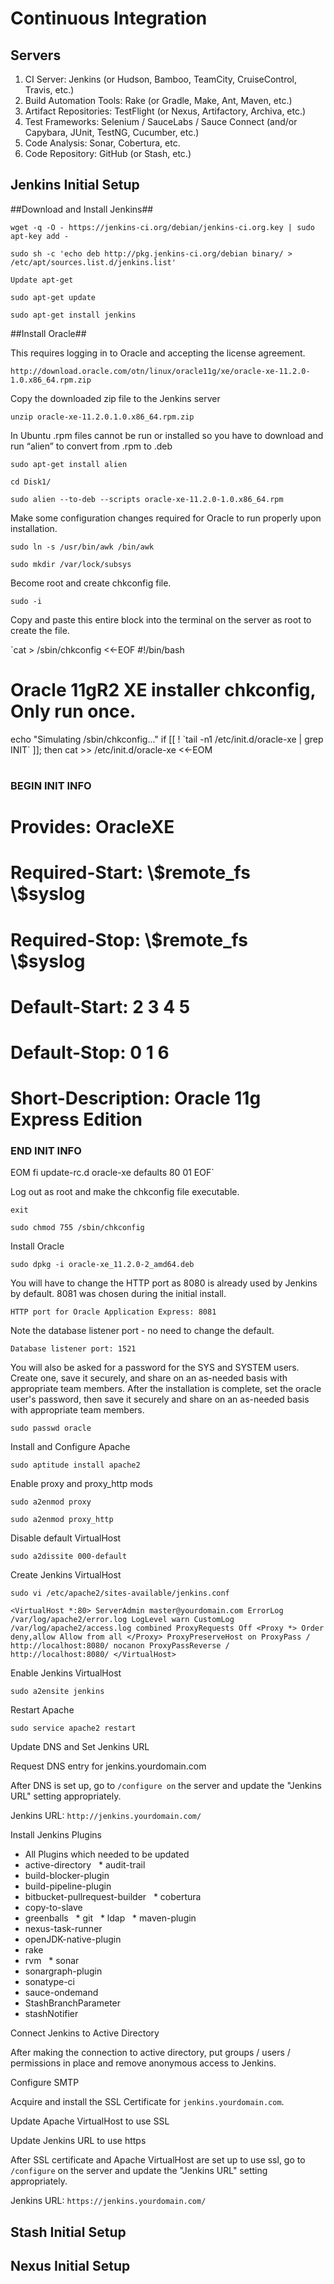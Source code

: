 Continuous Integration
======================

Servers
-------

 1. CI Server: Jenkins (or Hudson, Bamboo, TeamCity, CruiseControl, Travis, etc.)
 1. Build Automation Tools: Rake (or Gradle, Make, Ant, Maven, etc.)
 1. Artifact Repositories: TestFlight (or Nexus, Artifactory, Archiva, etc.)
 1. Test Frameworks: Selenium / SauceLabs / Sauce Connect (and/or Capybara, JUnit, TestNG, Cucumber, etc.)
 1. Code Analysis: Sonar, Cobertura, etc.
 1. Code Repository: GitHub (or Stash, etc.)

Jenkins Initial Setup
---------------------

##Download and Install Jenkins##

`wget -q -O - https://jenkins-ci.org/debian/jenkins-ci.org.key | sudo apt-key add -`

`sudo sh -c 'echo deb http://pkg.jenkins-ci.org/debian binary/ > /etc/apt/sources.list.d/jenkins.list'`

`Update apt-get`

`sudo apt-get update`

`sudo apt-get install jenkins`

##Install Oracle##

This requires logging in to Oracle and accepting the license agreement.

`http://download.oracle.com/otn/linux/oracle11g/xe/oracle-xe-11.2.0-1.0.x86_64.rpm.zip`

Copy the downloaded zip file to the Jenkins server

`unzip oracle-xe-11.2.0.1.0.x86_64.rpm.zip`

In Ubuntu .rpm files cannot be run or installed so you have to download and run “alien” to convert from .rpm to .deb

`sudo apt-get install alien`

`cd Disk1/`

`sudo alien --to-deb --scripts oracle-xe-11.2.0-1.0.x86_64.rpm`

Make some configuration changes required for Oracle to run properly upon installation.

`sudo ln -s /usr/bin/awk /bin/awk`

`sudo mkdir /var/lock/subsys`

Become root and create chkconfig file.

`sudo -i`

Copy and paste this entire block into the terminal on the server as root to create the file.

`cat > /sbin/chkconfig <<-EOF
#!/bin/bash
# Oracle 11gR2 XE installer chkconfig, Only run once.
echo "Simulating /sbin/chkconfig..."
if [[ ! \`tail -n1 /etc/init.d/oracle-xe | grep INIT\` ]]; then
cat >> /etc/init.d/oracle-xe <<-EOM
#
### BEGIN INIT INFO
# Provides: OracleXE
# Required-Start: \\\$remote_fs \\\$syslog
# Required-Stop: \\\$remote_fs \\\$syslog
# Default-Start: 2 3 4 5
# Default-Stop: 0 1 6
# Short-Description: Oracle 11g Express Edition
### END INIT INFO
EOM
fi
update-rc.d oracle-xe defaults 80 01
EOF`

Log out as root and make the chkconfig file executable.

`exit`

`sudo chmod 755 /sbin/chkconfig`

Install Oracle

`sudo dpkg -i oracle-xe_11.2.0-2_amd64.deb`

You will have to change the HTTP port as 8080 is already used by Jenkins by default. 8081 was chosen during the initial install.

`HTTP port for Oracle Application Express: 8081`

Note the database listener port - no need to change the default.

`Database listener port: 1521`

You will also be asked for a password for the SYS and SYSTEM users.  Create one, save it securely, and share on an as-needed basis with appropriate team members.
After the installation is complete, set the oracle user's password, then save it securely and share on an as-needed basis with appropriate team members.

`sudo passwd oracle`

Install and Configure Apache

`sudo aptitude install apache2`

Enable proxy and proxy_http mods

`sudo a2enmod proxy`

`sudo a2enmod proxy_http`

Disable default VirtualHost

`sudo a2dissite 000-default`

Create Jenkins VirtualHost

`sudo vi /etc/apache2/sites-available/jenkins.conf`

`<VirtualHost *:80>
 ServerAdmin master@yourdomain.com
 ErrorLog /var/log/apache2/error.log
LogLevel warn
CustomLog /var/log/apache2/access.log combined
ProxyRequests Off
  <Proxy *>
  Order deny,allow
  Allow from all
  </Proxy>
  ProxyPreserveHost on
  ProxyPass / http://localhost:8080/ nocanon
  ProxyPassReverse / http://localhost:8080/
</VirtualHost>`

Enable Jenkins VirtualHost

`sudo a2ensite jenkins`

Restart Apache

`sudo service apache2 restart`

Update DNS and Set Jenkins URL

Request DNS entry for jenkins.yourdomain.com

After DNS is set up, go to `/configure on` the server and update the "Jenkins URL" setting appropriately.

Jenkins URL: `http://jenkins.yourdomain.com/`

Install Jenkins Plugins
 * All Plugins which needed to be updated
 * active-directory
  * audit-trail 
 * build-blocker-plugin 
 * build-pipeline-plugin 
 * bitbucket-pullrequest-builder
  * cobertura 
 * copy-to-slave 
 * greenballs
  * git
  * ldap
  * maven-plugin 
 * nexus-task-runner 
 * openJDK-native-plugin 
 * rake 
 * rvm
  * sonar 
 * sonargraph-plugin 
 * sonatype-ci 
 * sauce-ondemand 
 * StashBranchParameter 
 * stashNotifier

Connect Jenkins to Active Directory

After making the connection to active directory, put groups / users / permissions in place and remove anonymous access to Jenkins.

Configure SMTP

Acquire and install the SSL Certificate for `jenkins.yourdomain.com`.

Update Apache VirtualHost to use SSL

Update Jenkins URL to use https

After SSL certificate and Apache VirtualHost are set up to use ssl, go to `/configure` on the server and update the "Jenkins URL" setting appropriately.

Jenkins URL: `https://jenkins.yourdomain.com/`


Stash Initial Setup
-------------------

Nexus Initial Setup
-------------------